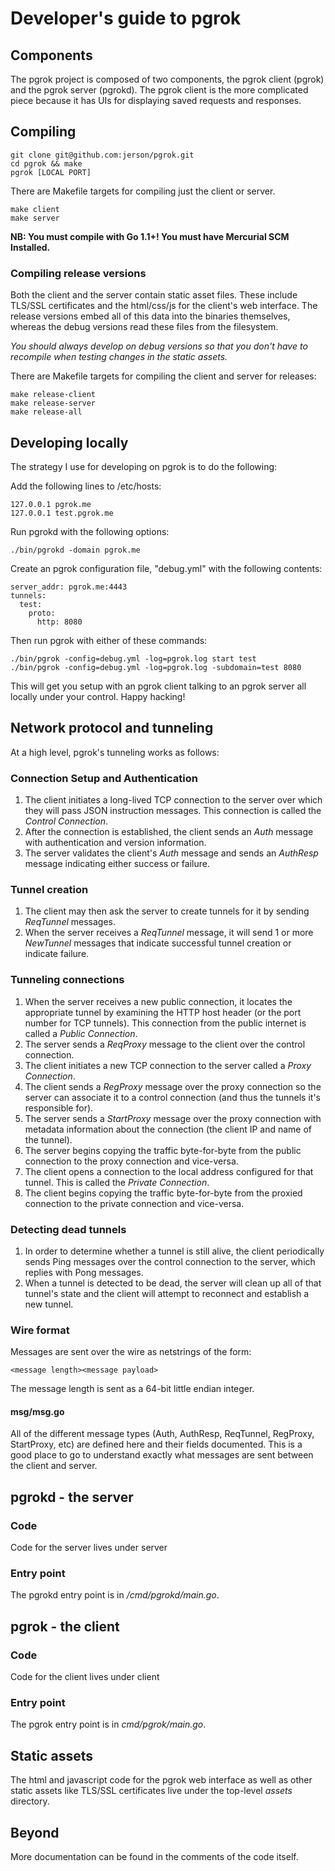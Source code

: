 # Developer's guide to pgrok


## Components
The pgrok project is composed of two components, the pgrok client (pgrok) and the pgrok server (pgrokd).
The pgrok client is the more complicated piece because it has UIs for displaying saved requests and responses.

## Compiling

    git clone git@github.com:jerson/pgrok.git
    cd pgrok && make
    pgrok [LOCAL PORT]

There are Makefile targets for compiling just the client or server.

    make client
    make server

**NB: You must compile with Go 1.1+! You must have Mercurial SCM Installed.**

### Compiling release versions
Both the client and the server contain static asset files.
These include TLS/SSL certificates and the html/css/js for the client's web interface.
The release versions embed all of this data into the binaries themselves, whereas the debug versions read these files from the filesystem.

*You should always develop on debug versions so that you don't have to recompile when testing changes in the static assets.*

There are Makefile targets for compiling the client and server for releases:

    make release-client
    make release-server
    make release-all


## Developing locally
The strategy I use for developing on pgrok is to do the following:

Add the following lines to /etc/hosts:

    127.0.0.1 pgrok.me
    127.0.0.1 test.pgrok.me

Run pgrokd with the following options:

    ./bin/pgrokd -domain pgrok.me

Create an pgrok configuration file, "debug.yml" with the following contents:

    server_addr: pgrok.me:4443
    tunnels:
      test:
        proto:
          http: 8080


Then run pgrok with either of these commands:

    ./bin/pgrok -config=debug.yml -log=pgrok.log start test
    ./bin/pgrok -config=debug.yml -log=pgrok.log -subdomain=test 8080

This will get you setup with an pgrok client talking to an pgrok server all locally under your control. Happy hacking!


## Network protocol and tunneling
At a high level, pgrok's tunneling works as follows:

### Connection Setup and Authentication
1. The client initiates a long-lived TCP connection to the server over which they will pass JSON instruction messages. This connection is called the *Control Connection*.
1. After the connection is established, the client sends an *Auth* message with authentication and version information.
1. The server validates the client's *Auth* message and sends an *AuthResp* message indicating either success or failure.

### Tunnel creation
1. The client may then ask the server to create tunnels for it by sending *ReqTunnel* messages. 
1. When the server receives a *ReqTunnel* message, it will send 1 or more *NewTunnel* messages that indicate successful tunnel creation or indicate failure.

### Tunneling connections
1. When the server receives a new public connection, it locates the appropriate tunnel by examining the HTTP host header (or the port number for TCP tunnels). This connection from the public internet is called a *Public Connection*.
1. The server sends a *ReqProxy* message to the client over the control connection.
1. The client initiates a new TCP connection to the server called a *Proxy Connection*.
1. The client sends a *RegProxy* message over the proxy connection so the server can associate it to a control connection (and thus the tunnels it's responsible for).
1. The server sends a *StartProxy* message over the proxy connection with metadata information about the connection (the client IP and name of the tunnel).
1. The server begins copying the traffic byte-for-byte from the public connection to the proxy connection and vice-versa.
1. The client opens a connection to the local address configured for that tunnel. This is called the *Private Connection*.
1. The client begins copying the traffic byte-for-byte from the proxied connection to the private connection and vice-versa.

### Detecting dead tunnels
1. In order to determine whether a tunnel is still alive, the client periodically sends Ping messages over the control connection to the server, which replies with Pong messages.
1. When a tunnel is detected to be dead, the server will clean up all of that tunnel's state and the client will attempt to reconnect and establish a new tunnel.

### Wire format
Messages are sent over the wire as netstrings of the form:

    <message length><message payload>

The message length is sent as a 64-bit little endian integer.

#### msg/msg.go
All of the different message types (Auth, AuthResp, ReqTunnel, RegProxy, StartProxy, etc) are defined here and their fields documented. This is a good place to go to understand exactly what messages are sent between the client and server.
    
## pgrokd - the server
### Code
Code for the server lives under server

### Entry point
The pgrokd entry point is in _/cmd/pgrokd/main.go_.

## pgrok - the client
### Code
Code for the client lives under client

### Entry point
The pgrok entry point is in _cmd/pgrok/main.go_.

## Static assets
The html and javascript code for the pgrok web interface as well as other static assets like TLS/SSL certificates live under the top-level _assets_ directory.

## Beyond
More documentation can be found in the comments of the code itself.
